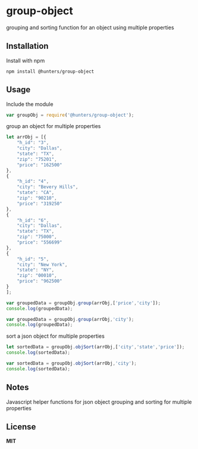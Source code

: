 # group-object
grouping and sorting function for an object using multiple properties

## Installation

Install with npm

```
npm install @hunters/group-object
```

## Usage

Include the module

```javascript
var groupObj = require('@hunters/group-object');
```

group an object for multiple properties

```javascript
let arrObj = [{
    "h_id": "3",
    "city": "Dallas",
    "state": "TX",
    "zip": "75201",
    "price": "162500"
},
{
    "h_id": "4",
    "city": "Bevery Hills",
    "state": "CA",
    "zip": "90210",
    "price": "319250"
},
{
    "h_id": "6",
    "city": "Dallas",
    "state": "TX",
    "zip": "75000",
    "price": "556699"
},
{
    "h_id": "5",
    "city": "New York",
    "state": "NY",
    "zip": "00010",
    "price": "962500"
}
];
```

```javascript
var groupedData = groupObj.group(arrObj,['price','city']);
console.log(groupedData); 

var groupedData = groupObj.group(arrObj,'city');
console.log(groupedData); 

```


sort a json object for multiple properties

```javascript
let sortedData = groupObj.objSort(arrObj,['city','state','price']);
console.log(sortedData); 

var sortedData = groupObj.objSort(arrObj,'city');
console.log(sortedData); 
```
## Notes

Javascript helper functions for json object grouping and sorting for multiple properties

## License

**MIT**
